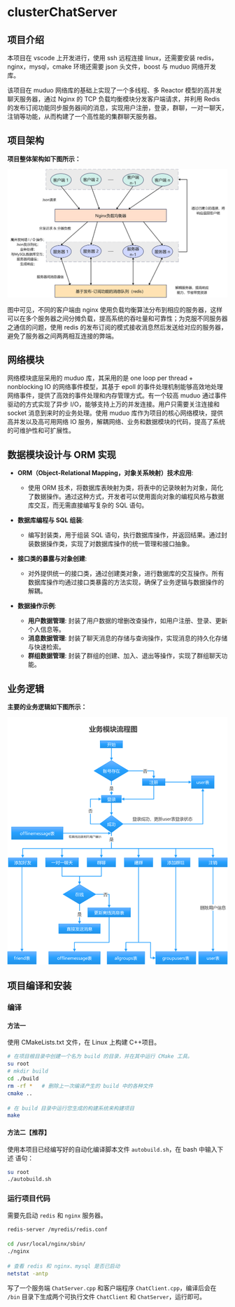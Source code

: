 # clusterChatServer

## 项目介绍

本项目在 vscode 上开发进行，使用 ssh 远程连接 linux，还需要安装 redis，nginx，mysql，cmake 环境还需要 json 头文件，boost 与 muduo 网络开发库。	

该项目在 muduo 网络库的基础上实现了一个多线程、多 Reactor 模型的高并发聊天服务器，通过 Nginx 的 TCP 负载均衡模块分发客户端请求，并利用 Redis 的发布订阅功能同步服务器间的消息，实现用户注册，登录，群聊，一对一聊天，注销等功能，从而构建了一个高性能的集群聊天服务器。

## 项目架构

**项目整体架构如下图所示：**

![](./README.assets/项目整体架构图.png)

图中可见，不同的客户端由 nginx 使用负载均衡算法分布到相应的服务器，这样可以在多个服务器之间分摊负载，提高系统的吞吐量和可靠性；为克服不同服务器之通信的问题，使用 redis 的发布订阅的模式接收消息然后发送给对应的服务器，避免了服务器之间两两相互连接的弊端。

## 网络模块

网络模块底层采用的 muduo 库，其采用的是 one loop per thread + nonblocking IO 的网络事件模型，其基于 epoll 的事件处理机制能够高效地处理网络事件，提供了高效的事件处理和内存管理方式。有一个较高 muduo 通过事件驱动的方式实现了异步 I/O，能够支持上万的并发连接。用户只需要关注连接和 socket 消息到来时的业务处理。使用 muduo 库作为项目的核心网络模块，提供高并发以及高可用网络 IO 服务，解耦网络、业务和数据模块的代码，提高了系统的可维护性和可扩展性。

## 数据模块设计与 ORM 实现

- **ORM（Object-Relational Mapping，对象关系映射）技术应用**:
    - 使用 ORM 技术，将数据库表映射为类，将表中的记录映射为对象，简化了数据操作。通过这种方式，开发者可以使用面向对象的编程风格与数据库交互，而无需直接编写复杂的 SQL 语句。

- **数据库编程与 SQL 组装**:
    - 编写封装类，用于组装 SQL 语句，执行数据库操作，并返回结果。通过封装数据操作类，实现了对数据库操作的统一管理和接口抽象。

- **接口类的暴露与对象创建**:
    - 对外提供统一的接口类，通过创建类对象，进行数据库的交互操作。所有数据库操作均通过接口类暴露的方法实现，确保了业务逻辑与数据操作的解耦。

- **数据操作示例**:
    - **用户数据管理**: 封装了用户数据的增删改查操作，如用户注册、登录、更新个人信息等。
    - **消息数据管理**: 封装了聊天消息的存储与查询操作，实现消息的持久化存储与快速检索。
    - **群组数据管理**: 封装了群组的创建、加入、退出等操作，实现了群组聊天功能。

## 业务逻辑

**主要的业务逻辑如下图所示：**

<img src="./README.assets/集群聊天服务器-业务代码逻辑.png" alt="集群聊天服务器-业务代码逻辑" style="zoom:80%;" />



## 项目编译和安装

### 编译

#### 方法一

使用 CMakeLists.txt 文件，在 Linux 上构建 C++项目。

~~~bash
# 在项目根目录中创建一个名为 build 的目录，并在其中运行 CMake 工具。
su root 
# mkdir build
cd ./build
rm -rf *   # 删除上一次编译产生的 build 中的各种文件
cmake ..

# 在 build 目录中运行您生成的构建系统来构建项目
make
~~~

#### 方法二【推荐】

使用本项目已经编写好的自动化编译脚本文件 `autobuild.sh`，在 bash 中输入下述 语句：

~~~bash
su root
./autobuild.sh
~~~

### 运行项目代码

需要先启动 `redis` 和 `nginx` 服务器。

~~~bash
redis-server /myredis/redis.conf

cd /usr/local/nginx/sbin/
./nginx

# 查看 redis 和 nginx、mysql 是否已启动
netstat -antp
~~~

写了一个服务端 `ChatServer.cpp` 和客户端程序 `ChatClient.cpp`，编译后会在 `/bin` 目录下生成两个可执行文件 `ChatClient` 和 `ChatServer`，运行即可。

